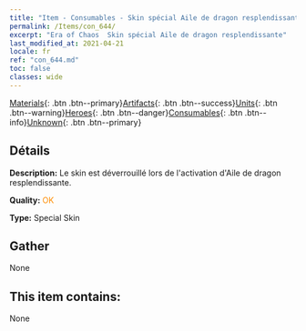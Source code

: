```yaml
---
title: "Item - Consumables - Skin spécial Aile de dragon resplendissante"
permalink: /Items/con_644/
excerpt: "Era of Chaos  Skin spécial Aile de dragon resplendissante"
last_modified_at: 2021-04-21
locale: fr
ref: "con_644.md"
toc: false
classes: wide
---
```

 [Materials](/fr/Items/){: .btn .btn--primary}[Artifacts](/fr/Items/Artifacts/){: .btn .btn--success}[Units](/fr/Items/Units/){: .btn .btn--warning}[Heroes](/fr/Items/Heroes/){: .btn .btn--danger}[Consumables](/fr/Items/Consumables/){: .btn .btn--info}[Unknown](/fr/Items/Unknown/){: .btn .btn--primary}

## Détails
 **Description:** Le skin est déverrouillé lors de l'activation d'Aile de dragon resplendissante.

 **Quality:** <span style="color: #FF8C00">OK</span>

 **Type:** Special Skin

## Gather

  None

## This item contains:

  None

